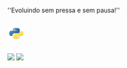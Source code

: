 ''Evoluindo sem pressa e sem pausa!''

##

<img align="center" alt="Rafa-Python" height="30" width="40" src="https://raw.githubusercontent.com/devicons/devicon/master/icons/python/python-original.svg">

##

<div>
  <a href="https://www.linkedin.com/in/obrunofelicio/" target="_blank"><img src="https://img.shields.io/badge/LinkedIn-%230077B5.svg?&style=flat-square&logo=linkedin&logoColor=white"></a>
  <a href="https://www.instagram.com/obrunofelicio/" target="_blank"><img src="https://img.shields.io/badge/Instagram-E4406F?style=for-the-badgelogo=instagram&logoColor=white"></a>
  
  </div>

